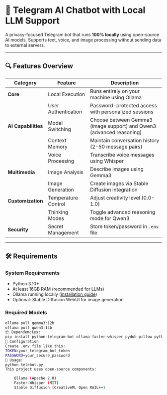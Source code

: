 # 🤖 Telegram AI Chatbot with Local LLM Support

A privacy-focused Telegram bot that runs **100% locally** using open-source AI models. Supports text, voice, and image processing without sending data to external servers.

---

## 🔍 Features Overview

| Category          | Feature                          | Description                                                               |
|-------------------|----------------------------------|---------------------------------------------------------------------------|
| **Core**          | Local Execution                  | Runs entirely on your machine using Ollama                                |
|                   | User Authentication              | Password-protected access with personalized sessions                      |
| **AI Capabilities**| Model Switching                 | Choose between Gemma3 (image support) and Qwen3 (advanced reasoning)      |
|                   | Context Memory                   | Maintain conversation history (2-50 message pairs)                        |
|                   | Voice Processing                 | Transcribe voice messages using Whisper                                   |
| **Multimedia**    | Image Analysis                   | Describe images using Gemma3                                              |
|                   | Image Generation                 | Create images via Stable Diffusion integration                            |
| **Customization** | Temperature Control              | Adjust creativity level (0.0-1.0)                                         |
|                   | Thinking Modes                   | Toggle advanced reasoning mode for Qwen3                                  |
| **Security**      | Secret Management                | Store token/password in `.env` file                                       |

---

## 🛠️ Requirements

### System Requirements
- Python 3.10+
- At least 16GB RAM (recommended for LLMs)
- Ollama running locally ([installation guide](https://ollama.ai))
- Optional: Stable Diffusion WebUI for image generation

### Required Models
```bash
ollama pull gemma3:12b
ollama pull qwen3:14b
📦 Dependencies:
pip install python-telegram-bot ollama faster-whisper pydub pillow python-dotenv aiohttp nest_asyncio
🧪 Configuration
Create .env file like this:
TOKEN=your_telegram_bot_token
PASSWORD=your_secure_password
🚀 Usage:
python telebot.py
This project uses open-source components: 

    Ollama (Apache 2.0)
    Faster-Whisper (MIT)
    Stable Diffusion (CreativeML Open RAIL++)
